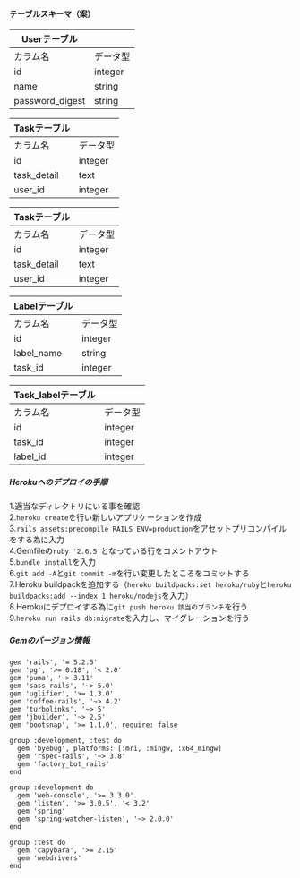 #### テーブルスキーマ（案）  

| Userテーブル ||
| ---- | ---- |
| カラム名 | データ型 |
| id | integer |
| name | string |  
| password_digest | string |

| Taskテーブル ||
| ---- | ---- |
| カラム名 | データ型 |
| id | integer |
| task_detail | text |  
| user_id | integer |

| Taskテーブル ||
| ---- | ---- |
| カラム名 | データ型 |
| id | integer |
| task_detail | text |  
| user_id | integer |

| Labelテーブル ||
| ---- | ---- |
| カラム名 | データ型 |
| id | integer |
| label_name | string |  
| task_id | integer |

| Task_labelテーブル ||
| ---- | ---- |
| カラム名 | データ型 |
| id | integer |
| task_id | integer |  
| label_id | integer |

##### Herokuへのデプロイの手順

1.適当なディレクトリにいる事を確認  
2.`heroku create`を行い新しいアプリケーションを作成  
3.`rails assets:precompile RAILS_ENV=production`をアセットプリコンパイルをする為に入力  
4.Gemfileの`ruby '2.6.5'`となっている行をコメントアウト  
5.`bundle install`を入力  
6.`git add -A`と`git commit -m`を行い変更したところをコミットする  
7.Heroku buildpackを追加する（`heroku buildpacks:set heroku/ruby`と`heroku buildpacks:add --index 1 heroku/nodejs`を入力）  
8.Herokuにデプロイする為に`git push heroku 該当のブランチ`を行う  
9.`heroku run rails db:migrate`を入力し、マイグレーションを行う  

##### Gemのバージョン情報
```
gem 'rails', '= 5.2.5'
gem 'pg', '>= 0.18', '< 2.0'
gem 'puma', '~> 3.11'
gem 'sass-rails', '~> 5.0'
gem 'uglifier', '>= 1.3.0'
gem 'coffee-rails', '~> 4.2'
gem 'turbolinks', '~> 5'
gem 'jbuilder', '~> 2.5'
gem 'bootsnap', '>= 1.1.0', require: false

group :development, :test do
  gem 'byebug', platforms: [:mri, :mingw, :x64_mingw]
  gem 'rspec-rails', '~> 3.8'
  gem 'factory_bot_rails'
end

group :development do
  gem 'web-console', '>= 3.3.0'
  gem 'listen', '>= 3.0.5', '< 3.2'
  gem 'spring'
  gem 'spring-watcher-listen', '~> 2.0.0'
end

group :test do
  gem 'capybara', '>= 2.15'
  gem 'webdrivers'
end
```
